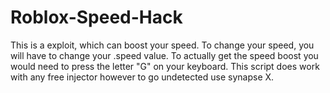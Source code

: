 # Roblox-Speed-Hack
This is a exploit, which can boost your speed. To change your speed, you will have to change your .speed value. To actually get the speed boost you would need to press the letter "G" on your keyboard. This script does work with any free injector however to go undetected use synapse X.
